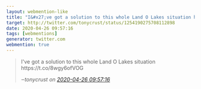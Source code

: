```yaml
---
layout: webmention-like
title: "I&#x27;ve got a solution to this whole Land O Lakes situation https://t.co/8wgy6ofVOG"
target: http://twitter.com/tonycrust/status/1254190275708112898
date: 2020-04-26 09:57:16
tags: [webmentions]
generator: twitter.com
webmention: true
---
```




<blockquote class="external-citation">
  <p>
    I&#x27;ve got a solution to this whole Land O Lakes situation https://t.co/8wgy6ofVOG
  </p>
  <cite>‒<span class="p-author p-name">tonycrust</span>
    on
    <a href="http://twitter.com/tonycrust/status/1254190275708112898" rel="external nofollow" target="_blank">2020-04-26 09:57:16</a>
  </cite>
</blockquote>



